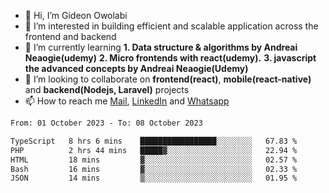 - 👋 Hi, I’m Gideon Owolabi
- 👀 I’m interested in building efficient and scalable application across the frontend and backend
- 🌱 I’m currently learning <b>1. Data structure & algorithms by Andreai Neaogie(udemy)</b> <b>2. Micro frontends with react(udemy).</b>  <b>3. javascript the advanced concepts by Andreai Neaogie(Udemy)</b>
- 💞️ I’m looking to collaborate on <b>frontend(react)</b>, <b>mobile(react-native)</b> and <b>backend(Nodejs, Laravel)</b> projects
- 📫 How to reach me <a href="mailto:gideoniyin2021@gmail.com">Mail</a>, <a href="https://www.linkedin.com/in/gideon-owolabi-9b667a232/">LinkedIn</a> and <a href="https://wa.me/2348055377085">Whatsapp</a>

<!---
gude1/gude1 is a ✨ special ✨ repository because its `README.md` (this file) appears on your GitHub profile.
You can click the Preview link to take a look at your changes.
--->

<!--START_SECTION:waka-->

```txt
From: 01 October 2023 - To: 08 October 2023

TypeScript   8 hrs 6 mins    █████████████████░░░░░░░░   67.83 %
PHP          2 hrs 44 mins   █████▓░░░░░░░░░░░░░░░░░░░   22.94 %
HTML         18 mins         ▓░░░░░░░░░░░░░░░░░░░░░░░░   02.57 %
Bash         16 mins         ▓░░░░░░░░░░░░░░░░░░░░░░░░   02.33 %
JSON         14 mins         ▒░░░░░░░░░░░░░░░░░░░░░░░░   01.95 %
```

<!--END_SECTION:waka-->
